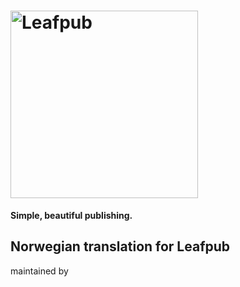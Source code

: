 # <img src="https://leafpub.org/content/uploads/2016/11/leafpub-logo-1.png" alt="Leafpub" width="300">
**Simple, beautiful publishing.**



## Norwegian translation for Leafpub

maintained by 
